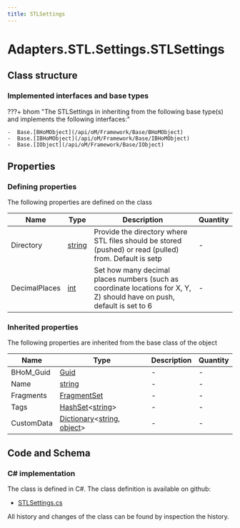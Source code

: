 ```yaml
---
title: STLSettings
---
```


# Adapters.STL.Settings.STLSettings



## Class structure

### Implemented interfaces and base types

???+ bhom "The STLSettings in inheriting from the following base type(s) and implements the following interfaces:"

    -  Base.[BHoMObject](/api/oM/Framework/Base/BHoMObject)
    -  Base.[IBHoMObject](/api/oM/Framework/Base/IBHoMObject)
    -  Base.[IObject](/api/oM/Framework/Base/IObject)


## Properties



### Defining properties

The following properties are defined on the class

| Name             | Type             | Description      | Quantity         |
|------------------|------------------|------------------|------------------|
| Directory | [string](https://learn.microsoft.com/en-us/dotnet/api/System.String?view=netstandard-2.0) | Provide the directory where STL files should be stored (pushed) or read (pulled) from. Default is setp  | - |
| DecimalPlaces | [int](https://learn.microsoft.com/en-us/dotnet/api/System.Int32?view=netstandard-2.0) | Set how many decimal places numbers (such as coordinate locations for X, Y, Z) should have on push, default is set to 6 | - |


### Inherited properties
The following properties are inherited from the base class of the object

| Name             | Type             | Description      | Quantity         |
|------------------|------------------|------------------|------------------|
| BHoM_Guid | [Guid](https://learn.microsoft.com/en-us/dotnet/api/System.Guid?view=netstandard-2.0) | - | - |
| Name | [string](https://learn.microsoft.com/en-us/dotnet/api/System.String?view=netstandard-2.0) | - | - |
| Fragments | [FragmentSet](/api/oM/Framework/Base/FragmentSet) | - | - |
| Tags | [HashSet](https://learn.microsoft.com/en-us/dotnet/api/System.Collections.Generic.HashSet-1?view=netstandard-2.0)&lt;[string](https://learn.microsoft.com/en-us/dotnet/api/System.String?view=netstandard-2.0)&gt; | - | - |
| CustomData | [Dictionary](https://learn.microsoft.com/en-us/dotnet/api/System.Collections.Generic.Dictionary-2?view=netstandard-2.0)&lt;[string](https://learn.microsoft.com/en-us/dotnet/api/System.String?view=netstandard-2.0), [object](https://learn.microsoft.com/en-us/dotnet/api/System.Object?view=netstandard-2.0)&gt; | - | - |


## Code and Schema

### C# implementation

The class is defined in C#. The class definition is available on github:

- [STLSettings.cs](https://github.com/BHoM/STL_Toolkit/blob/develop/STL_oM/STLSettings.cs)

All history and changes of the class can be found by inspection the history.
